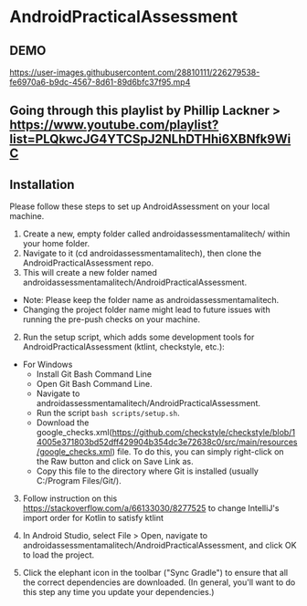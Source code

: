﻿# AndroidPracticalAssessment
## DEMO 
https://user-images.githubusercontent.com/28810111/226279538-fe6970a6-b9dc-4567-8d61-89d6bfc37f95.mp4

## Going through this playlist by Phillip Lackner > https://www.youtube.com/playlist?list=PLQkwcJG4YTCSpJ2NLhDTHhi6XBNfk9WiC

## Installation
Please follow these steps to set up AndroidAssessment on your local machine.
1. Create a new, empty folder called androidassessmentamalitech/ within your home folder.
2. Navigate to it (cd androidassessmentamalitech), then clone the AndroidPracticalAssessment repo.
3. This will create a new folder named androidassessmentamalitech/AndroidPracticalAssessment.

- Note: Please keep the folder name as androidassessmentamalitech.
- Changing the project folder name might lead to future issues with running the pre-push checks on your machine.

2. Run the setup script, which adds some development tools for AndroidPracticalAssessment (ktlint, checkstyle, etc.):
-  For Windows
    - Install Git Bash Command Line
    - Open Git Bash Command Line.
    - Navigate to androidassessmentamalitech/AndroidPracticalAssessment.
    - Run the script ``` bash scripts/setup.sh ```.
    - Download the google_checks.xml(https://github.com/checkstyle/checkstyle/blob/14005e371803bd52dff429904b354dc3e72638c0/src/main/resources/google_checks.xml) file. To do this, you can simply right-click on the Raw button and click on Save Link as.
    - Copy this file to the directory where Git is installed (usually C:/Program Files/Git/).

3. Follow instruction on this https://stackoverflow.com/a/66133030/8277525 to change IntelliJ's import order for Kotlin to satisfy ktlint

4. In Android Studio, select File > Open, navigate to androidassessmentamalitech/AndroidPracticalAssessment, and click OK to load the project.

5. Click the elephant icon in the toolbar ("Sync Gradle") to ensure that all the correct dependencies are downloaded. (In general, you'll want to do this step any time you update your dependencies.)

